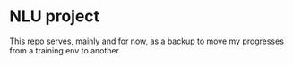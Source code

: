 # NLU project

This repo serves, mainly and for now, as a backup to move my progresses from a training env to another
